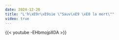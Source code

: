 ```yaml
---
date: 2024-12-20
title: "L'h\xE9r\xE9sie \"Sauv\xE9 \xE0 la mort\""
video: true
---
```



{{< youtube -EHbmojpX0A >}}
